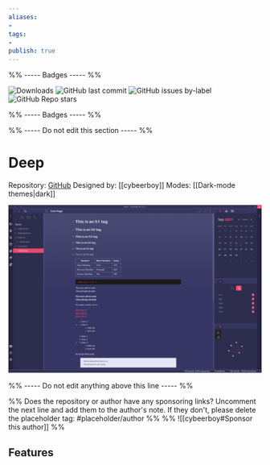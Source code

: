 ```yaml
---
aliases:
- 
tags: 
- 
publish: true
---
```


%% ----- Badges ----- %%

![Downloads](https://img.shields.io/badge/downloads-503-573E7A?style=for-the-badge&logo=)
![GitHub last commit](https://img.shields.io/github/last-commit/cybeerboy/Deep-for-Obsidian?color=573E7A&label=last%20update&logo=github&style=for-the-badge)
![GitHub issues by-label](https://img.shields.io/github/issues/cybeerboy/Deep-for-Obsidian/help%20wanted?color=573E7A&logo=github&style=for-the-badge) 
![GitHub Repo stars](https://img.shields.io/github/stars/cybeerboy/Deep-for-Obsidian?color=573E7A&logo=github&style=for-the-badge)

%% ----- Badges ----- %%

%% ----- Do not edit this section ----- %%

# Deep

Repository: [GitHub](https://github.com/cybeerboy/Deep-for-Obsidian)
Designed by: [[cybeerboy]]
Modes: [[Dark-mode themes|dark]]



![screenshot](https://github.com/cybeerboy/Deep-for-Obsidian/raw/main/screenshot.png)

%% ----- Do not edit anything above this line ----- %% 

%% Does the repository or author have any sponsoring links? Uncomment the next line and add them to the author's note. If they don't, please delete the placeholder tag: #placeholder/author %%
%% ![[cybeerboy#Sponsor this author]] %%


## Features


